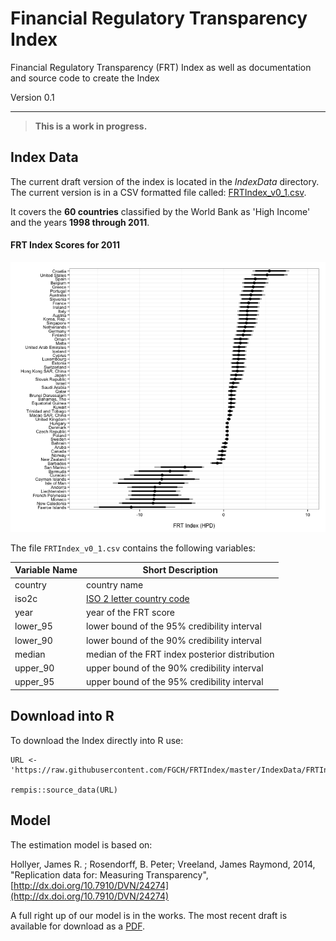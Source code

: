 Financial Regulatory Transparency Index
========

Financial Regulatory Transparency (FRT) Index as well as documentation and source code to create the Index

Version 0.1

---

> **This is a work in progress.**

## Index Data

The current draft version of the index is located in the *IndexData* directory. The current version is in a CSV formatted file called: [FRTIndex_v0_1.csv](https://raw.githubusercontent.com/FGCH/FRTIndex/master/IndexData/FRTIndex_v0_1.csv).

It covers the **60 countries** classified by the World Bank as 'High Income' and the years **1998 through 2011**.

#### FRT Index Scores for 2011

![FRT_2011](FRT_2011.png)

The file `FRTIndex_v0_1.csv` contains the following variables:

| Variable Name | Short Description                              |
| ------------- | ---------------------------------------------- |
| country       | country name                                   |
| iso2c         | [ISO 2 letter country code](http://en.wikipedia.org/wiki/ISO_3166-1_alpha-2) |
| year          | year of the FRT score                          |
| lower_95        | lower bound of the 95% credibility interval    |
| lower_90        | lower bound of the 90% credibility interval    |
| median        | median of the FRT index posterior distribution |
| upper_90      | upper bound of the 90% credibility interval    |
| upper_95      | upper bound of the 95% credibility interval    |

## Download into R

To download the Index directly into R use:

```{S}
URL <- 'https://raw.githubusercontent.com/FGCH/FRTIndex/master/IndexData/FRTIndex_v0_1.csv'

rempis::source_data(URL)
```

## Model

The estimation model is based on:

Hollyer, James R. ; Rosendorff, B. Peter; Vreeland, James Raymond, 2014, 
"Replication data for: Measuring Transparency", 
[http://dx.doi.org/10.7910/DVN/24274](http://dx.doi.org/10.7910/DVN/24274)

A full right up of our model is in the works. The most recent draft is available for download as a [PDF](https://github.com/FGCH/FRTIndex/blob/master/paper/FRTIndexPaper.pdf).
